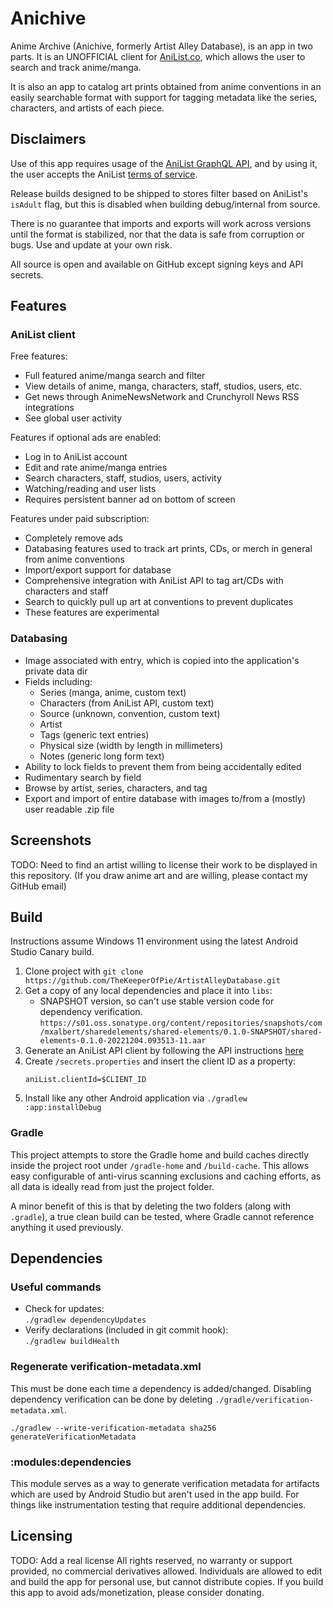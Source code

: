 # Anichive

Anime Archive (Anichive, formerly Artist Alley Database), is an app in two parts. It is an
UNOFFICIAL client for [AniList.co](https://anilist.co), which allows the user to search and track
anime/manga.

It is also an app to catalog art prints obtained from anime conventions in an easily searchable
format with support for tagging metadata like the series, characters, and artists of each piece.

## Disclaimers

Use of this app requires usage of the
[AniList GraphQL API](https://anilist.gitbook.io/anilist-apiv2-docs/), and by using it, the user
accepts the AniList [terms of service](https://anilist.co/terms).

Release builds designed to be shipped to stores filter based on AniList's `isAdult` flag, but this
is disabled when building debug/internal from source.

There is no guarantee that imports and exports will work across versions until the format is
stabilized, nor that the data is safe from corruption or bugs. Use and update at your own risk.

All source is open and available on GitHub except signing keys and API secrets.

## Features

### AniList client
Free features:
- Full featured anime/manga search and filter
- View details of anime, manga, characters, staff, studios, users, etc.
- Get news through AnimeNewsNetwork and Crunchyroll News RSS integrations
- See global user activity

Features if optional ads are enabled:
- Log in to AniList account
- Edit and rate anime/manga entries
- Search characters, staff, studios, users, activity
- Watching/reading and user lists
- Requires persistent banner ad on bottom of screen

Features under paid subscription:
- Completely remove ads
- Databasing features used to track art prints, CDs, or merch in general from anime conventions
- Import/export support for database
- Comprehensive integration with AniList API to tag art/CDs with characters and staff
- Search to quickly pull up art at conventions to prevent duplicates
- These features are experimental

### Databasing
- Image associated with entry, which is copied into the application's private data dir
- Fields including:
  - Series (manga, anime, custom text)
  - Characters (from AniList API, custom text)
  - Source (unknown, convention, custom text)
  - Artist
  - Tags (generic text entries)
  - Physical size (width by length in millimeters)
  - Notes (generic long form text)
- Ability to lock fields to prevent them from being accidentally edited
- Rudimentary search by field
- Browse by artist, series, characters, and tag
- Export and import of entire database with images to/from a (mostly) user readable .zip file

## Screenshots

TODO: Need to find an artist willing to license their work to be displayed in this repository.
(If you draw anime art and are willing, please contact my GitHub email)

## Build

Instructions assume Windows 11 environment using the latest Android Studio Canary build.

1. Clone project with `git clone https://github.com/TheKeeperOfPie/ArtistAlleyDatabase.git`
2. Get a copy of any local dependencies and place it into `libs`:
   - SNAPSHOT version, so can't use stable version code for dependency verification.  
   ```https://s01.oss.sonatype.org/content/repositories/snapshots/com/mxalbert/sharedelements/shared-elements/0.1.0-SNAPSHOT/shared-elements-0.1.0-20221204.093513-11.aar```
3. Generate an AniList API client by following the API instructions [here](https://anilist.gitbook.io/anilist-apiv2-docs/overview/oauth/getting-started#using-oauth)
4. Create `/secrets.properties` and insert the client ID as a property:
    ```
    aniList.clientId=$CLIENT_ID
    ```
5. Install like any other Android application via `./gradlew :app:installDebug`

### Gradle

This project attempts to store the Gradle home and build caches directly inside the project root
under `/gradle-home` and `/build-cache`. This allows easy configurable of anti-virus scanning
exclusions and caching efforts, as all data is ideally read from just the project folder.

A minor benefit of this is that by deleting the two folders (along with `.gradle`), a true clean
build can be tested, where Gradle cannot reference anything it used previously.

## Dependencies

### Useful commands

- Check for updates:  
  `./gradlew dependencyUpdates`
- Verify declarations (included in git commit hook):  
  `./gradlew buildHealth`

### Regenerate verification-metadata.xml

This must be done each time a dependency is added/changed. Disabling dependency verification can be
done by deleting `./gradle/verification-metadata.xml`.

[//]: # (TODO: Full clean build is starting to get annoying, need better way to regenerate metadata)

`./gradlew --write-verification-metadata sha256 generateVerificationMetadata`

### :modules:dependencies

This module serves as a way to generate verification metadata for artifacts which are used by
Android Studio but aren't used in the app build. For things like instrumentation testing that
require additional dependencies.

## Licensing

TODO: Add a real license
All rights reserved, no warranty or support provided, no commercial derivatives allowed. Individuals
are allowed to edit and build the app for personal use, but cannot distribute copies. If you build
this app to avoid ads/monetization, please consider donating. 
